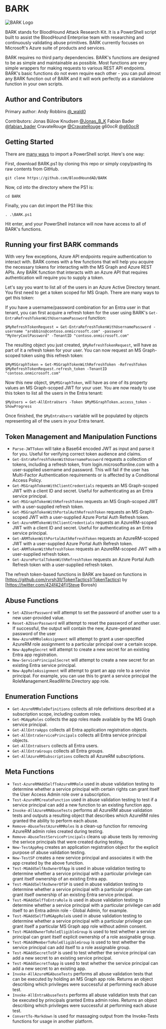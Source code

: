 # BARK

![BARK Logo](https://i.imgur.com/skPLO7U.jpg)

BARK stands for BloodHound Attack Research Kit. It is a PowerShell script built to assist the BloodHound Enterprise team with researching and continuously validating abuse primitives. BARK currently focuses on Microsoft's Azure suite of products and services.

BARK requires no third party dependencies. BARK's functions are designed to be as simple and maintainable as possible. Most functions are very simple wrappers for making requests to various REST API endpoints. BARK's basic functions do not even require each other - you can pull almost any BARK function out of BARK and it will work perfectly as a standalone function in your own scripts.

Author and Contributors
-----------------------

Primary author:
Andy Robbins [@_wald0](https://twitter.com/@_wald0)

Contributors:
Jonas Bülow Knudsen [@Jonas_B_K](https://twitter.com/Jonas_B_K)
Fabian Bader [@fabian_bader](https://twitter.com/fabian_bader)
CravateRouge [@CravateRouge](@https://github.com/CravateRouge)
g60ocR [@g60ocR](https://github.com/g60ocR)

Getting Started
---------------

There are [many ways](https://www.netspi.com/blog/technical/network-penetration-testing/15-ways-to-bypass-the-powershell-execution-policy/) to import a PowerShell script. Here's one way:

First, download BARK.ps1 by cloning this repo or simply copy/pasting its raw contents from GitHub.

    git clone https://github.com/BloodHoundAD/BARK
    
Now, cd into the directory where the PS1 is:

    cd BARK
    
Finally, you can dot import the PS1 like this:

    . .\BARK.ps1
    
Hit enter, and your PowerShell instance will now have access to all of BARK's functions.

Running your first BARK commands
--------------------------------

With very few exceptions, Azure API endpoints require authentication to interact with. BARK comes with a few functions that will help you acquire the necessary tokens for interacting with the MS Graph and Azure REST APIs. Any BARK function that interacts with an Azure API that requires authentication will require you to supply a token.

Let's say you want to list all of the users in an Azure Active Directory tenant. You first need to get a token scoped for MS Graph. There are many ways to get this token:

If you have a username/password combination for an Entra user in that tenant, you can first acquire a refresh token for the user using BARK's ``Get-EntraRefreshTokenWithUsernamePassword`` function:

    $MyRefreshTokenRequest = Get-EntraRefreshTokenWithUsernamePassword -username "arobbins@contoso.onmicrosoft.com" -password "MyVeryCoolPassword" -TenantID "contoso.onmicrosoft.com"
    
The resulting object you just created, `$MyRefreshTokenRequest`, will have as part of it a refresh token for your user. You can now request an MS Graph-scoped token using this refresh token:

    $MyMSGraphToken = Get-MSGraphTokenWithRefreshToken -RefreshToken $MyRefreshTokenRequest.refresh_token -TenantID "contoso.onmicrosoft.com"
    
Now this new object, `$MyMSGraphToken`, will have as one of its property values an MS Graph-scoped JWT for your user. You are now ready to use this token to list all the users in the Entra tenant:

    $MyUsers = Get-AllEntraUsers -Token $MyMSGraphToken.access_token -ShowProgress
    
Once finished, the `$MyEntraUsers` variable will be populated by objects representing all of the users in your Entra tenant.

Token Management and Manipulation Functions
-------------------------------------------

* ``Parse-JWTToken`` will take a Base64 encoded JWT as input and parse it for you. Useful for verifying correct token audience and claims.
* ``Get-EntraRefreshTokenWithUsernamePassword`` requests a collection of tokens, including a refresh token, from login.microsoftonline.com with a user-supplied username and password. This will fail if the user has Multi-Factor Authentication requirements or is affected by a Conditional Access Policy.
* ``Get-MSGraphTokenWithClientCredentials`` requests an MS Graph-scoped JWT with a client ID and secret. Useful for authenticating as an Entra service principal.
* ``Get-MSGraphTokenWithRefreshToken`` requests an MS Graph-scoped JWT with a user-supplied refresh token.
* ``Get-MSGraphTokenWithPortalAuthRefreshToken`` requests an MS Graph-scoped JWT with a user-supplied Azure Portal Auth Refresh token.
* ``Get-AzureRMTokenWithClientCredentials`` requests an AzureRM-scoped JWT with a client ID and secret. Useful for authenticating as an Entra service principal.
* ``Get-ARMTokenWithPortalAuthRefreshToken`` requests an AzureRM-scoped JWT with a user-supplied Azure Portal Auth Refresh token.
* ``Get-ARMTokenWithRefreshToken`` requests an AzureRM-scoped JWT with a user-supplied refresh token.
* ``Get-AzurePortalTokenWithRefreshToken`` requests an Azure Portal Auth Refresh token with a user-supplied refresh token.

The refresh token-based functions in BARK are based on functions in [https://github.com/rvrsh3ll/TokenTactics](TokenTactics) by [https://twitter.com/424f424f](Steve Borosh)

Abuse Functions
---------------
* ``Set-AZUserPassword`` will attempt to set the password of another user to a new user-provided value.
* ``Reset-AZUserPassword`` will attempt to reset the password of another user. If successful, the output will contain the new, Azure-generated password of the user
* ``New-AzureRMRoleAssignment`` will attempt to grant a user-specified AzureRM role assignment to a particular principal over a certain scope.
* ``New-AppRegSecret`` will attempt to create a new secret for an existing Entra app registration.
* ``New-ServicePrincipalSecret`` will attempt to create a new secret for an existing Entra service principal.
* ``New-AppRoleAssignment`` will attempt to grant an app role to a service principal. For example, you can use this to grant a service principal the RoleManagement.ReadWrite.Directory app role.

Enumeration Functions
---------------------
* ``Get-AzureRMRoleDefinitions`` collects all role definitions described at a subscription scope, including custom roles.
* ``Get-MGAppRoles`` collects the app roles made available by the MS Graph service principal.
* ``Get-AllEntraApps`` collects all Entra application registration objects.
* ``Get-AllEntraServicePrincipals`` collects all Entra service principal objects.
* ``Get-AllEntraUsers`` collects all Entra users.
* ``Get-AllEntraGroups`` collects all Entra groups.
* ``Get-AllAzureRMSubscriptions`` collects all AzureRM subscriptions.

Meta Functions
--------------
* ``Test-AzureRMAddSelfToAzureRMRole`` used in abuse validation testing to determine whether a service principal with certain rights can grant itself the User Access Admin role over a subscription.
* ``Test-AzureRMCreateFunction`` used in abuse validation testing to test if a service principal can add a new function to an existing function app.
* ``Invoke-AllAzureRMAbuseTests`` performs all AzureRM abuse validation tests and outputs a resulting object that describes which AzureRM roles granted the ability to perform each abuse.
* ``Remove-AbuseTestAzureRMRoles`` is a clean-up function for removing AzureRM admin roles created during testing.
* ``Remove-AbuseTestServicePrincipals`` cleans up abuse tests by removing the serivce principals that were created during testing.
* ``New-TestAppReg`` creates an application registration object for the explicit purpose of abuse validation testing.
* ``New-TestSP`` creates a new service principal and associates it with the app created by the above function.
* ``Test-MGAddSelfAsOwnerOfApp`` is used in abuse validation testing to determine whether a service principal with a particular privilege can grant itself ownership of an existing Entra app.
* ``Test-MGAddSelfAsOwnerOfSP`` is used in abuse validation testing to determine whether a service principal with a particular privilege can grant itself ownership of an existing Entra service principal.
* ``Test-MGAddSelfToEntraRole`` is used in abuse validation testing to determine whether a service principal with a particular privilege can add itself to an Entra admin role - Global Admin, for example.
* ``Test-MGAddSelfToMGAppRole``is used in abuse validation testing to determine whether a service principal with a particular privilege can grant itself a particular MS Graph app role without admin consent.
* ``Test-MGAddOwnerToRoleEligibleGroup`` is used to test whether a service principal can grant itself explicit ownership of a role assignable group.
* ``Test-MGAddMemberToRoleEligibleGroup`` is used to test whether the service principal can add itself to a role assignable group.
* ``Test-MGAddSecretToSP`` is used to test whether the service principal can add a new secret to an existing service principal.
* ``Test-MGAddSecretToApp`` is used to test whether the service principal can add a new secret to an existing app.
* ``Invoke-AllAzureMGAbuseTests`` performs all abuse validation tests that can be executed by holding an MS Graph app role. Returns an object describing which privileges were successful at performing each abuse test.
* ``Invoke-AllEntraAbuseTests`` performs all abuse validation tests that can be executed by principals granted Entra admin roles. Returns an object describing which privileges were successful at performing each abuse test.
* ``ConvertTo-Markdown`` is used for massaging output from the Invoke-<type>Tests functions for usage in another platform.
